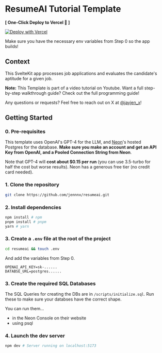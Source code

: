 # ResumeAI Tutorial Template

**[ One-Click Deploy to Vercel 🚀 ]**

[![Deploy with Vercel](https://vercel.com/button)](https://vercel.com/new/clone?repository-url=https%3A%2F%2Fgithub.com%2Fjennnx%2Fresumeai&env=OPENAI_API_KEY,DATABASE_URL&envDescription=API%20Key%20to%20call%20GPT-4%2C%20and%20a%20Postgres%20Connection%20string%20to%20Neon%20(pooled%20db))

Make sure you have the necessary env variables from Step 0 so the app builds!

## Context



This SvelteKit app processes job applications and evaluates the candidate's aptitude for a given job.

**Note:** This Template is part of a video tutorial on Youtube. Want a full step-by-step walkthrough guide? Check out the full programming guide!

Any questions or requests? Feel free to reach out on X at [@jayjen_x](https://x.com/@jayjen_x)!

## Getting Started

### 0. Pre-requisites

This template uses OpenAI's GPT-4 for the LLM, and [Neon](https://neon.tech)'s hosted Postgres for the database. **Make sure you make an account and get an API Key from OpenAI, and a Pooled Connection String from Neon**.

Note that GPT-4 will **cost about $0.15 per run** (you can use 3.5-turbo for half the cost but worse results). Neon has a generous free tier (no credit card needed).

### 1. Clone the repository

```bash
git clone https://github.com/jennnx/resumeai.git
```

### 2. Install dependencies

```bash
npm install # npm
pnpm install # pnpm
yarn # yarn
```

### 3. Create a `.env` file at the root of the project

```bash
cd resumeai && touch .env
```

And add the variables from Step 0.

```.env
OPENAI_API_KEY=sk-......
DATABSE_URL=postgres......
```

### 3. Create the required SQL Databases

The SQL Queries for creating the DBs are in `/scripts/initialize.sql`. Run these to make sure your databses have the correct shape.

You can run them...

- in the Neon Console on their website
- using psql

### 4. Launch the dev server

```bash
npm dev # Server running on localhost:5173
```